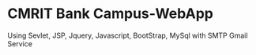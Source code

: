 # CMRIT Bank Campus-WebApp
 Using Sevlet, JSP, Jquery, Javascript, BootStrap, MySql with SMTP Gmail Service

